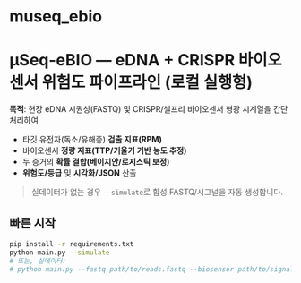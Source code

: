 # museq_ebio
# µSeq-eBIO — eDNA + CRISPR 바이오센서 위험도 파이프라인 (로컬 실행형)

**목적**: 현장 eDNA 시퀀싱(FASTQ) 및 CRISPR/셀프리 바이오센서 형광 시계열을 간단 처리하여
- 타깃 유전자(독소/유해종) **검출 지표(RPM)**
- 바이오센서 **정량 지표(TTP/기울기 기반 농도 추정)**
- 두 증거의 **확률 결합(베이지안/로지스틱 보정)**
- **위험도/등급** 및 **시각화/JSON** 산출

> 실데이터가 없는 경우 `--simulate`로 합성 FASTQ/시그널을 자동 생성합니다.

## 빠른 시작
```bash
pip install -r requirements.txt
python main.py --simulate
# 또는, 실데이터:
# python main.py --fastq path/to/reads.fastq --biosensor path/to/signal.csv --targets targets.yaml
